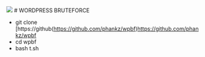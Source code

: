 <img src="https://j.top4top.io/p_2185svekl0.jpg">
# WORDPRESS BRUTEFORCE


* git clone [https://github(https://github.com/phankz/wpbf)https://github.com/phankz/wpbf
* cd wpbf
* bash t.sh

